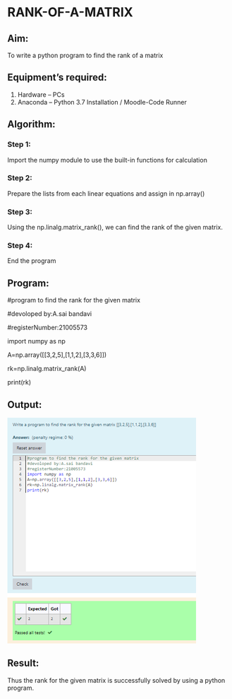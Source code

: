 # RANK-OF-A-MATRIX
## Aim:
To write a python program to find the rank of a matrix
## Equipment’s required:
1. 	Hardware – PCs
2. 	Anaconda – Python 3.7 Installation / Moodle-Code Runner
## Algorithm:
### Step 1:
Import the numpy module to use the built-in functions for calculation 
### Step 2:
Prepare the lists from each linear equations and assign in np.array() 
### Step 3:
 Using the np.linalg.matrix_rank(), we can find the rank of the given matrix.
### Step 4: 
End the program
## Program:

#program to find the rank for the given matrix

#devoloped by:A.sai bandavi

#registerNumber:21005573

import numpy as np

A=np.array([[3,2,5],[1,1,2],[3,3,6]])

rk=np.linalg.matrix_rank(A)

print(rk)

## Output:
![output](https://github.com/Saibandhavi75/RANK-OF-A-MATRIX/blob/main/rank%20of%20matrix.png?raw=true)


## Result:
Thus the rank for the given matrix is successfully solved by  using a python program.

